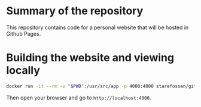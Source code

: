 # Summary of the repository

This repository contains code for a personal website that will be hosted in Github Pages.

# Building the website and viewing locally

```bash
docker run -it --rm -v "$PWD":/usr/src/app -p 4000:4000 starefossen/github-pages
```

Then open your browser and go to `http://localhost:4000`.
